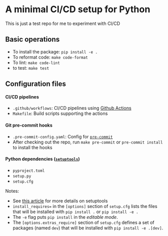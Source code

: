 # A minimal CI/CD setup for Python

This is just a test repo for me to experiment with CI/CD

## Basic operations

- To install the package: `pip install -e .`
- To reformat code: `make code-format`
- To lint: `make code-lint`
- to test: `make test`

## Configuration files

#### CI/CD pipelines

- `.github/workflows`: CI/CD pipelines using [Github Actions](https://docs.github.com/en/actions)
- `Makefile`: Build scripts supporting the actions

#### Git pre-commit hooks

- `.pre-commit-config.yaml`: Config for [`pre-commit`](https://pre-commit.com)
- After checking out the repo, run `make pre-commit` or `pre-commit install` to install the hooks

#### Python dependencies ([`setuptools`](https://setuptools.pypa.io/en/latest/userguide/index.html))

- `pyproject.toml`
- `setup.py`
- `setup.cfg`

Notes:

- See [this article](https://godatadriven.com/blog/a-practical-guide-to-using-setup-py/) for more details on setuptools
- `install_requires=` in the `[options]` section of `setup.cfg` lists the files that will be installed with `pip install .` or `pip install -e .`
- The `-e` flag puts `pip install` in the _editable mode_.
- The `[options.extras_require]` section of `setup.cfg` defines a set of packages (named `dev`) that will be installed with `pip install -e .[dev]`.
